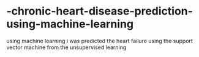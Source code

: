 # -chronic-heart-disease-prediction-using-machine-learning
using machine learning  i was predicted the heart failure using the support vector machine from the unsupervised learning 
